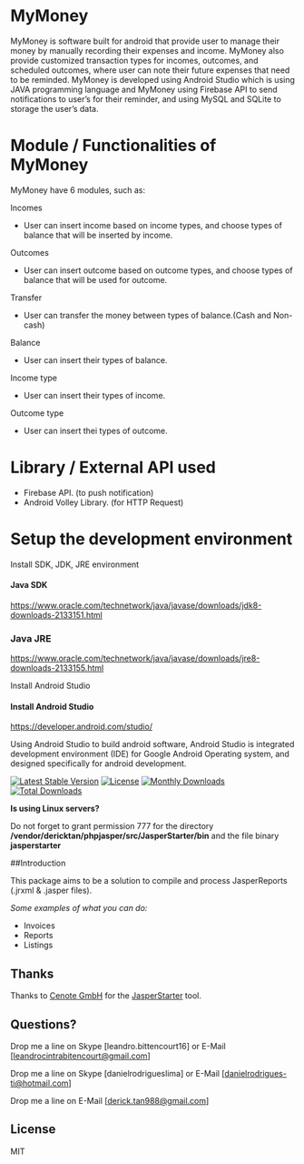 # MyMoney
MyMoney is software built for android that provide user to manage their money by manually recording their expenses and income. MyMoney also provide customized transaction types for incomes, outcomes, and scheduled outcomes, where user can note their future expenses that need to be reminded. MyMoney is developed using Android Studio which is using JAVA programming language and MyMoney using Firebase API to send notifications to user’s for their reminder, and using MySQL and SQLite to storage the user’s data. 

# Module / Functionalities of MyMoney
MyMoney have 6 modules, such as:

Incomes      
 - User can insert income based on income types, and choose types of balance that will be inserted by income. 

Outcomes      
 - User can insert outcome based on outcome types, and choose types of balance that will be used for outcome. 

Transfer     
 - User can transfer the money between types of balance.(Cash and Non-cash)

Balance   	 
 - User can insert their types of balance.

Income type  
 - User can insert their types of income.

Outcome type 
 - User can insert thei types of outcome.

# Library / External API used
* Firebase API. (to push notification)
*	Android Volley Library. (for HTTP Request)

# Setup the development environment
Install SDK, JDK, JRE  environment

#### Java SDK
https://www.oracle.com/technetwork/java/javase/downloads/jdk8-downloads-2133151.html

### Java JRE
https://www.oracle.com/technetwork/java/javase/downloads/jre8-downloads-2133155.html

Install Android Studio
#### Install Android Studio
https://developer.android.com/studio/

Using Android Studio to build android software, Android Studio is integrated development environment (IDE) for Google Android Operating system, and designed specifically for android development.

[![Latest Stable Version](https://poser.pugx.org/dericktan/phpjasper/v/stable)](https://packagist.org/packages/dericktan/phpjasper)
[![License](https://poser.pugx.org/dericktan/phpjasper/license)](https://packagist.org/packages/dericktan/phpjasper)
[![Monthly Downloads](https://poser.pugx.org/dericktan/phpjasper/d/monthly)](https://packagist.org/packages/dericktan/phpjasper)
[![Total Downloads](https://poser.pugx.org/dericktan/phpjasper/downloads)](https://packagist.org/packages/dericktan/phpjasper)

**Is using Linux servers?**

Do not forget to grant permission 777 for the directory **/vendor/dericktan/phpjasper/src/JasperStarter/bin** and the file binary **jasperstarter**

##Introduction

This package aims to be a solution to compile and process JasperReports (.jrxml & .jasper files).

*Some examples of what you can do:*

* Invoices
* Reports
* Listings


## Thanks

Thanks to [Cenote GmbH](http://www.cenote.de/) for the [JasperStarter](http://jasperstarter.sourceforge.net/) tool.

## Questions?

Drop me a line on Skype [leandro.bittencourt16] or E-Mail [leandrocintrabitencourt@gmail.com]

Drop me a line on Skype [danielrodrigueslima] or E-Mail [danielrodrigues-ti@hotmail.com]

Drop me a line on E-Mail [derick.tan988@gmail.com]

## License

MIT
